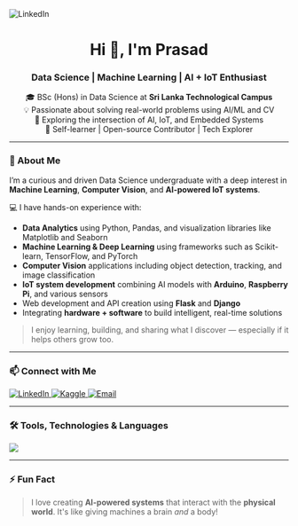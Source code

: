 <img alt="LinkedIn" src="https://user-images.githubusercontent.com/74038190/212750147-854a394f-fee9-4080-9770-78a4b7ece53f.gif" />

<h1 align="center">Hi 👋, I'm Prasad</h1>
<h3 align="center">Data Science | Machine Learning | AI + IoT Enthusiast</h3>

<p align="center">
  🎓 BSc (Hons) in Data Science at <strong>Sri Lanka Technological Campus</strong><br>
  💡 Passionate about solving real-world problems using AI/ML and CV<br>
  🔬 Exploring the intersection of AI, IoT, and Embedded Systems<br>
  🚀 Self-learner | Open-source Contributor | Tech Explorer
</p>

---

### 🧠 About Me

I’m a curious and driven Data Science undergraduate with a deep interest in **Machine Learning**, **Computer Vision**, and **AI-powered IoT systems**.

💻 I have hands-on experience with:

- **Data Analytics** using Python, Pandas, and visualization libraries like Matplotlib and Seaborn  
- **Machine Learning & Deep Learning** using frameworks such as Scikit-learn, TensorFlow, and PyTorch  
- **Computer Vision** applications including object detection, tracking, and image classification  
- **IoT system development** combining AI models with **Arduino**, **Raspberry Pi**, and various sensors  
- Web development and API creation using **Flask** and **Django**  
- Integrating **hardware + software** to build intelligent, real-time solutions

> I enjoy learning, building, and sharing what I discover — especially if it helps others grow too.

---

### 📫 Connect with Me

<p align="left">
  <a href="https://www.linkedin.com/in/prasad-nirmal-4603a8196" target="_blank">
    <img alt="LinkedIn" src="https://img.shields.io/badge/LinkedIn-blue?style=for-the-badge&logo=linkedin&logoColor=white" />
  </a>
  <a href="https://www.kaggle.com/prasadnirmal" target="_blank">
    <img alt="Kaggle" src="https://img.shields.io/badge/Kaggle-20BEFF?style=for-the-badge&logo=kaggle&logoColor=white" />
  </a>
  <a href="mailto:prasadnirmal999@gmail.com">
    <img alt="Email" src="https://img.shields.io/badge/Email-D14836?style=for-the-badge&logo=gmail&logoColor=white" />
  </a>
</p>

---

### 🛠️ Tools, Technologies & Languages

<p align="left">
  <img src="https://skillicons.dev/icons?i=python,cpp,java,js,html,css,react,arduino,raspberrypi,linux,bash,docker,flask,django,mysql,postgres,mongodb,tensorflow,pytorch,git,vscode,kubernetes" />
</p>

---

### ⚡ Fun Fact

> I love creating **AI-powered systems** that interact with the **physical world**. It's like giving machines a brain *and* a body!
